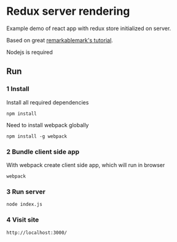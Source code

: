 # Redux server rendering
Example demo of react app with redux store initialized on server.

Based on great [remarkablemark's tutorial](https://www.youtube.com/watch?v=k66bOHX8MnY).

Nodejs is required
## Run
### 1 Install
Install all required dependencies
```
npm install
```
Need to install webpack globally
```
npm install -g webpack
```

### 2 Bundle client side app
With webpack create client side app, which will run in browser
```
webpack
```

### 3 Run server
```
node index.js
```
### 4 Visit site
```
http://localhost:3000/
```
